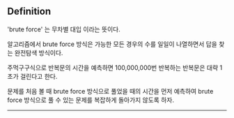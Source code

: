 ## Definition

'brute force' 는 무차별 대입 이라는 뜻이다.

알고리즘에서 brute force 방식은 가능한 모든 경우의 수를 일일이 나열하면서 답을 찾는 완전탐색 방식이다.

주먹구구식으로 반복문의 시간을 예측하면 100,000,000번 반복하는 반복문은 대략 1초가 걸린다고 한다.

문제를 처음 볼 때 brute force 방식으로 풀었을 때의 시간을 먼저 예측하여 brute force 방식으로 풀 수 있는 문제를 복잡하게 돌아가지 않도록 하자.
 
***